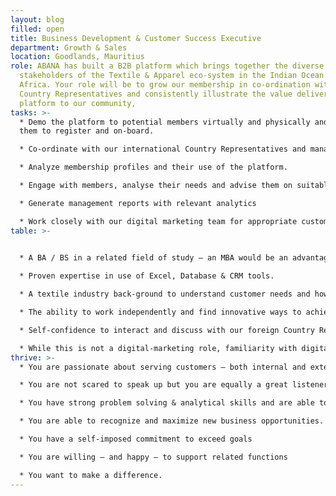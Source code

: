 ```yaml
---
layout: blog
filled: open
title: Business Development & Customer Success Executive
department: Growth & Sales
location: Goodlands, Mauritius
role: ABANA has built a B2B platform which brings together the diverse
  stakeholders of the Textile & Apparel eco-system in the Indian Ocean and
  Africa. Your role will be to grow our membership in co-ordination with our
  Country Representatives and consistently illustrate the value delivered by our
  platform to our community,
tasks: >-
  * Demo the platform to potential members virtually and physically and assist
  them to register and on-board.

  * Co-ordinate with our international Country Representatives and manage our sales pipeline and budgeting.

  * Analyze membership profiles and their use of the platform.

  * Engage with members, analyse their needs and advise them on suitable solutions both on-line and off-line.

  * Generate management reports with relevant analytics

  * Work closely with our digital marketing team for appropriate customer communication.
table: >-
  

  * A BA / BS in a related field of study – an MBA would be an advantage.

  * Proven expertise in use of Excel, Database & CRM tools.

  * A textile industry back-ground to understand customer needs and how to best leverage on-line and off-line solutions.

  * The ability to work independently and find innovative ways to achieve objectives.

  * Self-confidence to interact and discuss with our foreign Country Representatives.

  * While this is not a digital-marketing role, familiarity with digital marketing tools and methodologies would be useful.
thrive: >-
  * You are passionate about serving customers – both internal and external.

  * You are not scared to speak up but you are equally a great listener

  * You have strong problem solving & analytical skills and are able to bring solutions that deliver real business value.

  * You are able to recognize and maximize new business opportunities.

  * You have a self-imposed commitment to exceed goals

  * You are willing – and happy – to support related functions

  * You want to make a difference.
---
```

